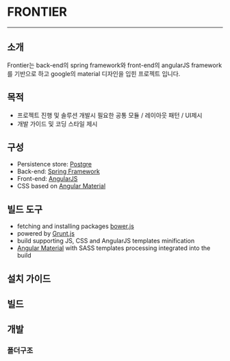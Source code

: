 # FRONTIER
***

## 소개 
Frontier는 back-end의 spring framework와 front-end의 angularJS framework를 기반으로 하고 google의 material 디자인을 입힌 프로젝트 입니다.

## 목적 

* 프로젝트 진행 및 솔루션 개발시 필요한 공통 모듈 / 레이아웃 패턴 / UI제시
* 개발 가이드 및 코딩 스타일 제시

## 구성 

* Persistence store: [Postgre](http://www.postgresql.org/)
* Back-end: [Spring Framework](http://projects.spring.io/spring-framework/)
* Front-end: [AngularJS](http://www.angularjs.org/)
* CSS based on [Angular Material](http://material.angularjs.org/latest/)

## 빌드 도구
* fetching and installing packages [bower.js](http://bower.io/)
* powered by [Grunt.js](http://gruntjs.com/)
* build supporting JS, CSS and AngularJS templates minification
* [Angular Material](http://material.angularjs.org/latest/) with SASS templates processing integrated into the build

## 설치 가이드

## 빌드 

## 개발

### 폴더구조